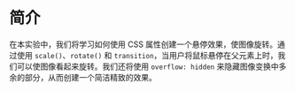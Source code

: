 # 简介

在本实验中，我们将学习如何使用 CSS 属性创建一个悬停效果，使图像旋转。通过使用 `scale()`、`rotate()` 和 `transition`，当用户将鼠标悬停在父元素上时，我们可以使图像看起来旋转。我们还将使用 `overflow: hidden` 来隐藏图像变换中多余的部分，从而创建一个简洁精致的效果。
